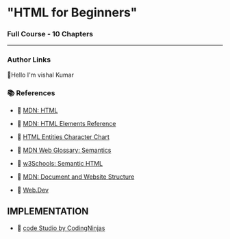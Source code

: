 # "HTML for Beginners"

### Full Course - 10 Chapters

---

### Author Links
👋Hello I'm vishal Kumar

### 📚 References

- 🔗 [MDN: HTML](https://developer.mozilla.org/en-US/docs/Web/HTML)
  
- 🔗 [MDN: HTML Elements Reference](https://developer.mozilla.org/en-US/docs/Web/HTML/Element)
  
- 🔗 [HTML Entities Character Chart](https://html.spec.whatwg.org/multipage/named-characters.html#named-character-references)
  
- 🔗 [MDN Web Glossary: Semantics](https://developer.mozilla.org/en-US/docs/Glossary/Semantics)
  
- 🔗 [w3Schools: Semantic HTML](https://www.w3schools.com/html/html5_semantic_elements.asp)
  
- 🔗 [MDN: Document and Website Structure](https://developer.mozilla.org/en-US/docs/Learn/HTML/Introduction_to_HTML/Document_and_website_structure)

- 🔗 [Web.Dev](https://web.dev/html)

## IMPLEMENTATION

  - 🔗 [code Studio by CodingNinjas](https://www.naukri.com/code360/guided-paths/fundamentals-of-html)
